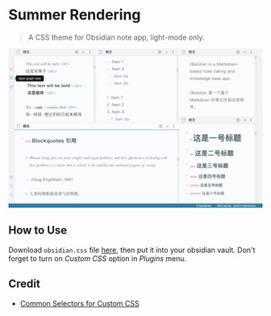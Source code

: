 # Summer Rendering
> A CSS theme for Obsidian note app, light-mode only.

![preview](https://github.com/DahaWong/summer-rendering/blob/master/preview.png)

## How to Use
Download `obsidian.css` file [here](https://github.com/DahaWong/summer-rendering/releases/tag/v1.0.0), then put it into your obsidian vault. Don't forget to turn on *Custom CSS* option in *Plugins* menu.

## Credit
- [Common Selectors for Custom CSS](https://forum.obsidian.md/t/common-selectors-for-custom-css/1984/2)
